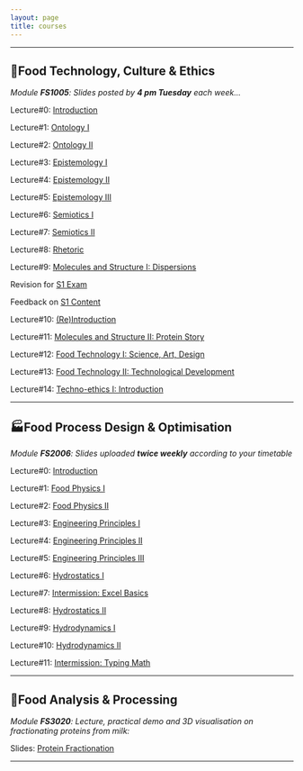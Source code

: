 ```yaml
---
layout: page
title: courses
---
```

---
## :green_salad:Food Technology, Culture & Ethics 
*Module **FS1005**: Slides posted by **4 pm Tuesday** each week...*

Lecture#0: [Introduction](http://edibotopic.github.io/lecture-slides/FS1005_0.html)

Lecture#1: [Ontology I](http://edibotopic.github.io/lecture-slides/FS1005_1.html)

Lecture#2: [Ontology II](http://edibotopic.github.io/lecture-slides/FS1005_2.html)

Lecture#3: [Epistemology I](http://edibotopic.github.io/lecture-slides/FS1005_3.html)

Lecture#4: [Epistemology II](http://edibotopic.github.io/lecture-slides/FS1005_4.html)

Lecture#5: [Epistemology III](http://edibotopic.github.io/lecture-slides/FS1005_5.html)

Lecture#6: [Semiotics I](http://edibotopic.github.io/lecture-slides/FS1005_6.html)

Lecture#7: [Semiotics II](http://edibotopic.github.io/lecture-slides/FS1005_7.html)

Lecture#8: [Rhetoric](http://edibotopic.github.io/lecture-slides/FS1005_8.html)

Lecture#9: [Molecules and Structure I: Dispersions](http://edibotopic.github.io/lecture-slides/FS1005_11.html)

Revision for [S1 Exam](http://edibotopic.github.io/lecture-slides/FS1005_9.html)

Feedback on [S1 Content](http://edibotopic.github.io/lecture-slides/FS1005_10.html)

Lecture#10: [(Re)Introduction](http://edibotopic.github.io/lecture-slides/FS1005_12.html)

Lecture#11: [Molecules and Structure II: Protein Story](http://edibotopic.github.io/lecture-slides/FS1005_13.html)

Lecture#12: [Food Technology I: Science, Art, Design](http://edibotopic.github.io/lecture-slides/FS1005_14.html)

Lecture#13: [Food Technology II: Technological Development](http://edibotopic.github.io/lecture-slides/FS1005_15.html)

Lecture#14: [Techno-ethics I: Introduction](http://edibotopic.github.io/lecture-slides/FS1005_16.html)

---

## :factory:Food Process Design & Optimisation 
*Module **FS2006**: Slides uploaded **twice weekly** according to your timetable*

Lecture#0: [Introduction](http://edibotopic.github.io/lecture-slides/FS2006_0.html)

Lecture#1: [Food Physics I](http://edibotopic.github.io/lecture-slides/FS2006_1.html)

Lecture#2: [Food Physics II](http://edibotopic.github.io/lecture-slides/FS2006_2.html)

Lecture#3: [Engineering Principles I](http://edibotopic.github.io/lecture-slides/FS2006_3.html)

Lecture#4: [Engineering Principles II](http://edibotopic.github.io/lecture-slides/FS2006_4.html)

Lecture#5: [Engineering Principles III](http://edibotopic.github.io/lecture-slides/FS2006_5.html)

Lecture#6: [Hydrostatics I](http://edibotopic.github.io/lecture-slides/FS2006_6.html)

Lecture#7: [Intermission: Excel Basics](http://edibotopic.github.io/lecture-slides/FS2006_7.html)

Lecture#8: [Hydrostatics II](http://edibotopic.github.io/lecture-slides/FS2006_8.html)

Lecture#9: [Hydrodynamics I](http://edibotopic.github.io/lecture-slides/FS2006_9.html)

Lecture#10: [Hydrodynamics II](http://edibotopic.github.io/lecture-slides/FS2006_10.html)

Lecture#11: [Intermission: Typing Math](http://edibotopic.github.io/lecture-slides/FS2006_11.html)

---

## :microscope:Food Analysis & Processing 
*Module **FS3020**: Lecture, practical demo and 3D visualisation on fractionating proteins from milk:*

Slides: [Protein Fractionation](http://edibotopic.github.io/lecture-slides/FS3020_pro_frac.html)

---
